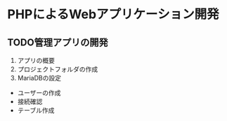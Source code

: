 # PHPによるWebアプリケーション開発

## TODO管理アプリの開発

1. アプリの概要
2. プロジェクトフォルダの作成
3. MariaDBの設定
  * ユーザーの作成
  * 接続確認
  * テーブル作成






